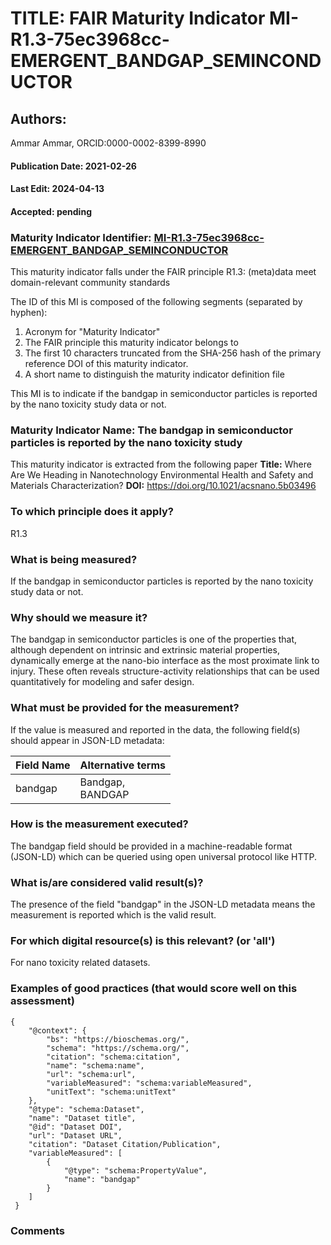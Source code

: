 # TITLE: FAIR Maturity Indicator MI-R1.3-75ec3968cc-EMERGENT_BANDGAP_SEMINCONDUCTOR

## Authors: 
Ammar Ammar, ORCID:0000-0002-8399-8990

#### Publication Date: 2021-02-26
#### Last Edit: 2024-04-13
#### Accepted: pending

### Maturity Indicator Identifier: [MI-R1.3-75ec3968cc-EMERGENT_BANDGAP_SEMINCONDUCTOR](https://w3id.org/nsdra/maturity-indicator/readme/MI-R1.3-75ec3968cc-EMERGENT_BANDGAP_SEMINCONDUCTOR)

This maturity indicator falls under the FAIR principle R1.3:
(meta)data meet domain-relevant community standards

The ID of this MI is composed of the following segments (separated by hyphen):
1. Acronym for "Maturity Indicator"
1. The FAIR principle this maturity indicator belongs to
1. The first 10 characters truncated from the SHA-256 hash of the primary reference DOI of this maturity indicator.
1. A short name to distinguish the maturity indicator definition file

This MI is to indicate if the bandgap in semiconductor particles is reported by the nano toxicity study data or not.

### Maturity Indicator Name:  The bandgap in semiconductor particles is reported by the nano toxicity study

This maturity indicator is extracted from the following paper 
**Title:** Where Are We Heading in Nanotechnology Environmental Health and Safety and Materials Characterization?
**DOI:** https://doi.org/10.1021/acsnano.5b03496

### To which principle does it apply?  
R1.3

### What is being measured?
If the bandgap in semiconductor particles is reported by the nano toxicity study data or not.

### Why should we measure it?
The bandgap in semiconductor particles is one of the properties that, although dependent on intrinsic and extrinsic material properties, dynamically emerge 
at the nano-bio interface as the most proximate link to injury. These often reveals structure-activity relationships that can be 
used quantitatively for modeling and safer design.

### What must be provided for the measurement?
If the value is measured and reported in the data, the following field(s) should appear in JSON-LD metadata: 

| Field Name     | Alternative terms    |
| -------------- | -------------------- |
| bandgap        | Bandgap,<br>BANDGAP  |

### How is the measurement executed?
The bandgap field should be provided in a machine-readable format (JSON-LD) which can be queried using open universal protocol like HTTP.

### What is/are considered valid result(s)?
The presence of the field "bandgap" in the JSON-LD metadata means the measurement is reported which is the valid result.

### For which digital resource(s) is this relevant? (or 'all')
For nano toxicity related datasets.  

### Examples of good practices (that would score well on this assessment)
```{json}
{
 	"@context": {
 		"bs": "https://bioschemas.org/",
 		"schema": "https://schema.org/",
 		"citation": "schema:citation",
 		"name": "schema:name",
 		"url": "schema:url",
 		"variableMeasured": "schema:variableMeasured",
 		"unitText": "schema:unitText"
 	},
 	"@type": "schema:Dataset",
 	"name": "Dataset title",
 	"@id": "Dataset DOI",
 	"url": "Dataset URL",
 	"citation": "Dataset Citation/Publication",
 	"variableMeasured": [
 		{
 			"@type": "schema:PropertyValue",
 			"name": "bandgap"
 		}
 	]
 }
```

### Comments

